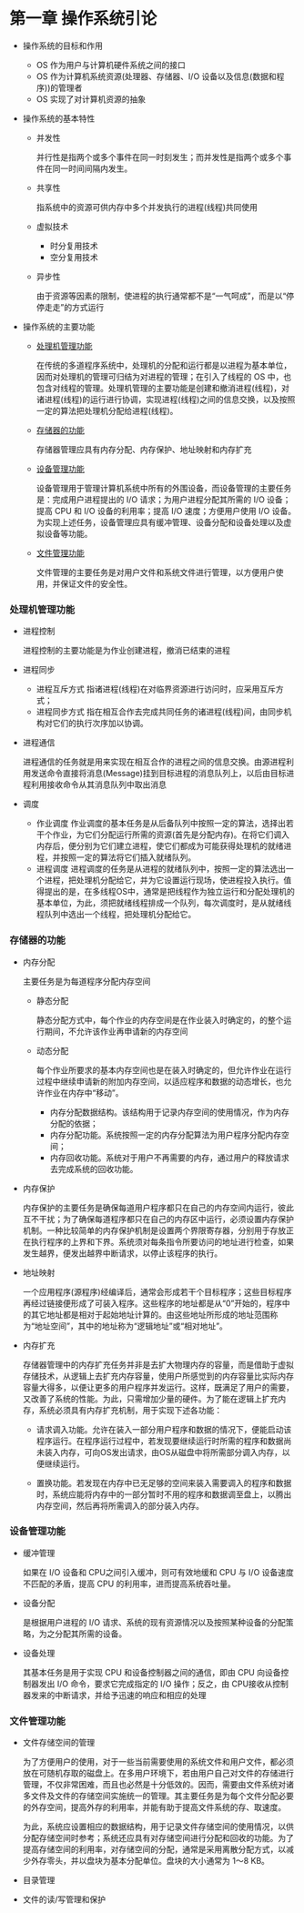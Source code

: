 # 第一章 操作系统引论

- 操作系统的目标和作用
    - OS 作为用户与计算机硬件系统之间的接口
    - OS 作为计算机系统资源(处理器、存储器、I/O 设备以及信息(数据和程序))的管理者
    - OS 实现了对计算机资源的抽象
    
- 操作系统的基本特性
   - 并发性
        
        并行性是指两个或多个事件在同一时刻发生；而并发性是指两个或多个事件在同一时间间隔内发生。
        
   - 共享性
   
        指系统中的资源可供内存中多个并发执行的进程(线程)共同使用
        
    - 虚拟技术
    
        - 时分复用技术
        - 空分复用技术
        
    - 异步性
    
        由于资源等因素的限制，使进程的执行通常都不是“一气呵成”，而是以“停停走走”的方式运行

- 操作系统的主要功能

    - [处理机管理功能](#处理机管理功能)
    
        在传统的多道程序系统中，处理机的分配和运行都是以进程为基本单位，因而对处理机的管理可归结为对进程的管理；在引入了线程的 OS 中，也包含对线程的管理。处理机管理的主要功能是创建和撤消进程(线程)，对诸进程(线程)的运行进行协调，实现进程(线程)之间的信息交换，以及按照一定的算法把处理机分配给进程(线程)。

    - [存储器的功能](#存储器的功能)
    
        存储器管理应具有内存分配、内存保护、地址映射和内存扩充
        
    - [设备管理功能](#设备管理功能)
    
        设备管理用于管理计算机系统中所有的外围设备，而设备管理的主要任务是：完成用户进程提出的 I/O 请求；为用户进程分配其所需的 I/O 设备；提高 CPU 和 I/O 设备的利用率；提高 I/O 速度；方便用户使用 I/O 设备。为实现上述任务，设备管理应具有缓冲管理、设备分配和设备处理以及虚拟设备等功能。
 
    - [文件管理功能](#文件管理功能)
    
       文件管理的主要任务是对用户文件和系统文件进行管理，以方便用户使用，并保证文件的安全性。
        
### <span id="p1">处理机管理功能</span>
- 进程控制

    进程控制的主要功能是为作业创建进程，撤消已结束的进程
    
- 进程同步

    - 进程互斥方式
        指诸进程(线程)在对临界资源进行访问时，应采用互斥方式；
    - 进程同步方式
        指在相互合作去完成共同任务的诸进程(线程)间，由同步机构对它们的执行次序加以协调。

- 进程通信

    进程通信的任务就是用来实现在相互合作的进程之间的信息交换。由源进程利用发送命令直接将消息(Message)挂到目标进程的消息队列上，以后由目标进程利用接收命令从其消息队列中取出消息
- 调度

    - 作业调度
        作业调度的基本任务是从后备队列中按照一定的算法，选择出若干个作业，为它们分配运行所需的资源(首先是分配内存)。在将它们调入内存后，便分别为它们建立进程，使它们都成为可能获得处理机的就绪进程，并按照一定的算法将它们插入就绪队列。
    - 进程调度
        进程调度的任务是从进程的就绪队列中，按照一定的算法选出一个进程，把处理机分配给它，并为它设置运行现场，使进程投入执行。值得提出的是，在多线程OS中，通常是把线程作为独立运行和分配处理机的基本单位，为此，须把就绪线程排成一个队列，每次调度时，是从就绪线程队列中选出一个线程，把处理机分配给它。


### <span id="p2">存储器的功能</span>
- 内存分配

    主要任务是为每道程序分配内存空间
            
    - 静态分配
    
        静态分配方式中，每个作业的内存空间是在作业装入时确定的，的整个运行期间，不允许该作业再申请新的内存空间
        
    - 动态分配
    
        每个作业所要求的基本内存空间也是在装入时确定的，但允许作业在运行过程中继续申请新的附加内存空间，以适应程序和数据的动态增长，也允许作业在内存中“移动”。
                
        - 内存分配数据结构。该结构用于记录内存空间的使用情况，作为内存分配的依据；
        - 内存分配功能。系统按照一定的内存分配算法为用户程序分配内存空间；
        - 内存回收功能。系统对于用户不再需要的内存，通过用户的释放请求去完成系统的回收功能。

- 内存保护

    内存保护的主要任务是确保每道用户程序都只在自己的内存空间内运行，彼此互不干扰；为了确保每道程序都只在自己的内存区中运行，必须设置内存保护机制。一种比较简单的内存保护机制是设置两个界限寄存器，分别用于存放正在执行程序的上界和下界。系统须对每条指令所要访问的地址进行检查，如果发生越界，便发出越界中断请求，以停止该程序的执行。

- 地址映射

    一个应用程序(源程序)经编译后，通常会形成若干个目标程序；这些目标程序再经过链接便形成了可装入程序。这些程序的地址都是从“0”开始的，程序中的其它地址都是相对于起始地址计算的。由这些地址所形成的地址范围称为“地址空间”，其中的地址称为“逻辑地址”或“相对地址”。

- 内存扩充

    存储器管理中的内存扩充任务并非是去扩大物理内存的容量，而是借助于虚拟存储技术，从逻辑上去扩充内存容量，使用户所感觉到的内存容量比实际内存容量大得多，以便让更多的用户程序并发运行。这样，既满足了用户的需要，又改善了系统的性能。为此，只需增加少量的硬件。为了能在逻辑上扩充内存，系统必须具有内存扩充机制，用于实现下述各功能：
    
    - 请求调入功能。允许在装入一部分用户程序和数据的情况下，便能启动该程序运行。在程序运行过程中，若发现要继续运行时所需的程序和数据尚未装入内存，可向OS发出请求，由OS从磁盘中将所需部分调入内存，以便继续运行。

    - 置换功能。若发现在内存中已无足够的空间来装入需要调入的程序和数据时，系统应能将内存中的一部分暂时不用的程序和数据调至盘上，以腾出内存空间，然后再将所需调入的部分装入内存。
    
### <span id="p3">设备管理功能</span>
- 缓冲管理

    如果在 I/O 设备和 CPU之间引入缓冲，则可有效地缓和 CPU 与 I/O 设备速度不匹配的矛盾，提高 CPU 的利用率，进而提高系统吞吐量。

- 设备分配

    是根据用户进程的 I/O 请求、系统的现有资源情况以及按照某种设备的分配策略，为之分配其所需的设备。

- 设备处理

    其基本任务是用于实现 CPU 和设备控制器之间的通信，即由 CPU 向设备控制器发出 I/O 命令，要求它完成指定的 I/O 操作；反之，由 CPU接收从控制器发来的中断请求，并给予迅速的响应和相应的处理
    
### <span id="p4">文件管理功能</span>
- 文件存储空间的管理

    为了方便用户的使用，对于一些当前需要使用的系统文件和用户文件，都必须放在可随机存取的磁盘上。在多用户环境下，若由用户自己对文件的存储进行管理，不仅非常困难，而且也必然是十分低效的。因而，需要由文件系统对诸多文件及文件的存储空间实施统一的管理。其主要任务是为每个文件分配必要的外存空间，提高外存的利用率，并能有助于提高文件系统的存、取速度。

    为此，系统应设置相应的数据结构，用于记录文件存储空间的使用情况，以供分配存储空间时参考；系统还应具有对存储空间进行分配和回收的功能。为了提高存储空间的利用率，对存储空间的分配，通常是采用离散分配方式，以减少外存零头，并以盘块为基本分配单位。盘块的大小通常为 1～8 KB。

- 目录管理
- 文件的读/写管理和保护
